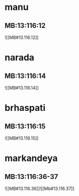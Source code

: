 
# manu
## MB:13:116:12
![[MB#13.116.12]]
# narada
## MB:13:116:14
![[MB#13.116.14]]

# brhaspati
## MB:13:116:15
![[MB#13.116.15]]
# markandeya
## MB:13:116:36-37
![[MB#13.116.36]]![[Mb#13.116.37]]
